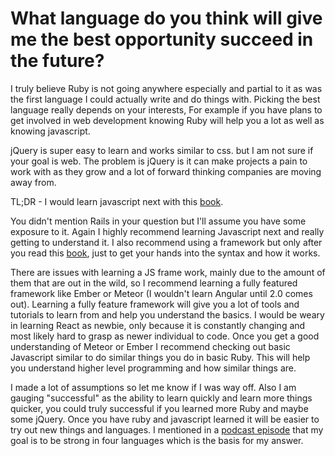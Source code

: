 # What language do you think will give me the best opportunity succeed in the future?

I truly believe Ruby is not going anywhere especially and partial to it as was the first language I could actually write and do things with. Picking the best  language really depends on your interests, For example if you have plans to get involved in web development knowing Ruby will help you a lot as well as knowing javascript.
 
jQuery is super easy to learn and works similar to css. but I am not sure if your goal is web. The problem is jQuery is it can make projects a pain to work with as they grow and a lot of forward thinking companies are moving away from. 

TL;DR - I would learn javascript next with this [book](http://eloquentjavascript.net/).

You didn't mention Rails in your question but I'll assume you have some exposure to it. Again I highly recommend learning Javascript next and really getting to understand it. I also recommend using a framework but only after you read this [book](http://eloquentjavascript.net/), just to get your hands into the syntax and how it works. 

There are issues with learning a JS frame work, mainly due to the amount of them that are out in the wild, so I recommend learning a fully featured framework like Ember or Meteor (I wouldn't learn Angular until 2.0 comes out). Learning a fully feature framework will give you a lot of tools and tutorials to learn from and help you understand the basics. I would be weary in learning React as newbie, only because it is constantly changing and most likely hard to grasp as newer individual to code. Once you get a good understanding of Meteor or Ember I recommend  checking out basic Javascript similar to do similar things you do in basic Ruby. This will help you understand higher level programming and how similar things are.

I made a lot of assumptions so let me know if I was way off. Also I am gauging "successful" as the ability to learn quickly and learn more things quicker, you could truly successful if you learned more Ruby and maybe some jQuery. Once you have ruby and javascript learned it will be easier to try out new things and languages. I mentioned in a [podcast episode](http://developingstory.netlify.com/tds-07-programming-pastime) that my goal is to be strong in four languages which is the basis for my answer. 
